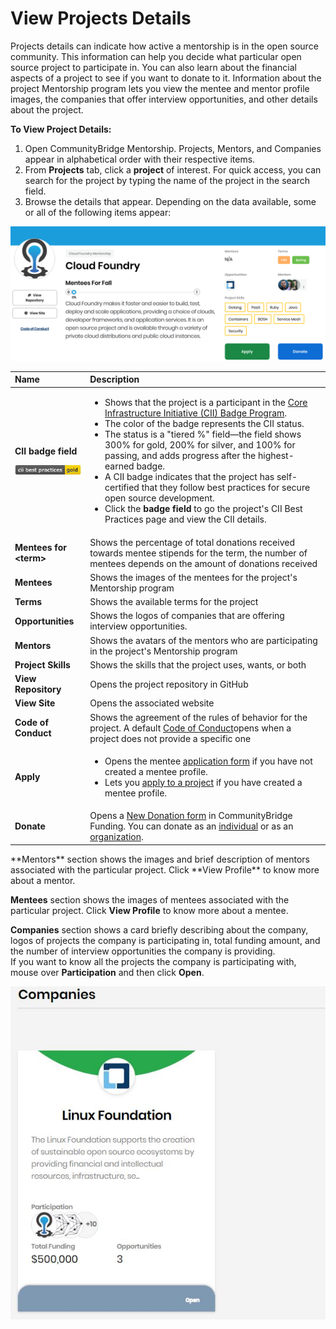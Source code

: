 # View Projects Details

Projects details can indicate how active a mentorship is in the open source community. This information can help you decide what particular open source project to participate in. You can also learn about the financial aspects of a project to see if you want to donate to it. Information about the project Mentorship program lets you view the mentee and mentor profile images, the companies that offer interview opportunities, and other details about the project. 

**To View Project Details:**

1. Open CommunityBridge Mentorship. Projects, Mentors, and Companies appear in alphabetical order with their respective items. 
2. From **Projects** tab, click a **project** of interest. For quick access, you can search for the project by typing the name of the project in the search field. 
3. Browse the details that appear. Depending on the data available, some or all of the following items appear:

![](../../../.gitbook/assets/7418695.png)

<table>
  <thead>
    <tr>
      <th style="text-align:left"><b>Name </b>
      </th>
      <th style="text-align:left">Description</th>
    </tr>
  </thead>
  <tbody>
    <tr>
      <td style="text-align:left">
        <p><b>CII badge field</b>
        </p>
        <p>
          <img src="../../../.gitbook/assets/7418694.png" alt/>
        </p>
      </td>
      <td style="text-align:left">
        <ul>
          <li>Shows that the project is a participant in the <a href="https://www.coreinfrastructure.org/programs/badge-program/">Core Infrastructure Initiative (CII) Badge Program</a>.</li>
          <li>The color of the badge represents the CII status.</li>
          <li>The status is a &quot;tiered %&quot; field&#x2014;the field shows 300%
            for gold, 200% for silver, and 100% for passing, and adds progress after
            the highest-earned badge.</li>
          <li>A CII badge indicates that the project has self-certified that they follow
            best practices for secure open source development.</li>
          <li>Click the <b>badge field</b> to go the project&apos;s CII Best Practices
            page and view the CII details.</li>
        </ul>
      </td>
    </tr>
    <tr>
      <td style="text-align:left"><b>Mentees for &lt;term&gt;</b>
      </td>
      <td style="text-align:left">Shows the percentage of total donations received towards mentee stipends
        for the term, the number of mentees depends on the amount of donations
        received</td>
    </tr>
    <tr>
      <td style="text-align:left"><b>Mentees</b>
      </td>
      <td style="text-align:left">Shows the images of the mentees for the project&apos;s Mentorship program</td>
    </tr>
    <tr>
      <td style="text-align:left"><b>Terms</b>
      </td>
      <td style="text-align:left">Shows the available terms for the project</td>
    </tr>
    <tr>
      <td style="text-align:left"><b>Opportunities</b>
      </td>
      <td style="text-align:left">Shows the logos of companies that are offering interview opportunities.</td>
    </tr>
    <tr>
      <td style="text-align:left"><b>Mentors</b>
      </td>
      <td style="text-align:left">Shows the avatars of the mentors who are participating in the project&apos;s
        Mentorship program</td>
    </tr>
    <tr>
      <td style="text-align:left"><b>Project Skills</b>
      </td>
      <td style="text-align:left">Shows the skills that the project uses, wants, or both</td>
    </tr>
    <tr>
      <td style="text-align:left"><b>View Repository</b>
      </td>
      <td style="text-align:left">Opens the project repository in GitHub</td>
    </tr>
    <tr>
      <td style="text-align:left"><b>View Site</b>
      </td>
      <td style="text-align:left">Opens the associated website</td>
    </tr>
    <tr>
      <td style="text-align:left"><b>Code of Conduct</b>
      </td>
      <td style="text-align:left">Shows the agreement of the rules of behavior for the project. A default
        <a
        href="https://www.contributor-covenant.org/version/1/4/code-of-conduct">Code of Conduct</a>opens when a project does not provide a specific one</td>
    </tr>
    <tr>
      <td style="text-align:left"><b>Apply</b>
      </td>
      <td style="text-align:left">
        <ul>
          <li>Opens the mentee <a href="../mentees/become-a-mentee/create-a-mentee-profile.md#CreateaMenteeProfile-MenteeProfile">application form</a> if
            you have not created a mentee profile.</li>
          <li>Lets you <a href="../mentees/become-a-mentee/apply-to-a-project.md">apply to a project</a> if
            you have created a mentee profile.</li>
        </ul>
      </td>
    </tr>
    <tr>
      <td style="text-align:left"><b>Donate</b>
      </td>
      <td style="text-align:left">Opens a <a href="../../communitybridge-funding/donate-sponsor/donate-to-a-project-as-an-individual.md#result-new-donation-form-appears">New Donation form</a> in
        CommunityBridge Funding. You can donate as an <a href="../../communitybridge-funding/donate-sponsor/donate-to-a-project-as-an-individual.md">individual</a> or
        as an <a href="../../communitybridge-funding/donate-sponsor/donate-as-a-project-sponsor/">organization</a>.</td>
    </tr>
  </tbody>
</table>**Mentors** section shows the images and brief description of mentors associated with the particular project. Click **View Profile** to know more about a mentor.

**Mentees** section shows the images of mentees associated with the particular project. Click **View Profile** to know more about a mentee.

**Companies** section shows a card briefly describing about the company, logos of projects the company is participating in, total funding amount, and the number of interview opportunities the company is providing.  
If you want to know all the projects the company is participating with, mouse over **Participation** and then click **Open**.

![](../../../.gitbook/assets/7418693.jpg)

